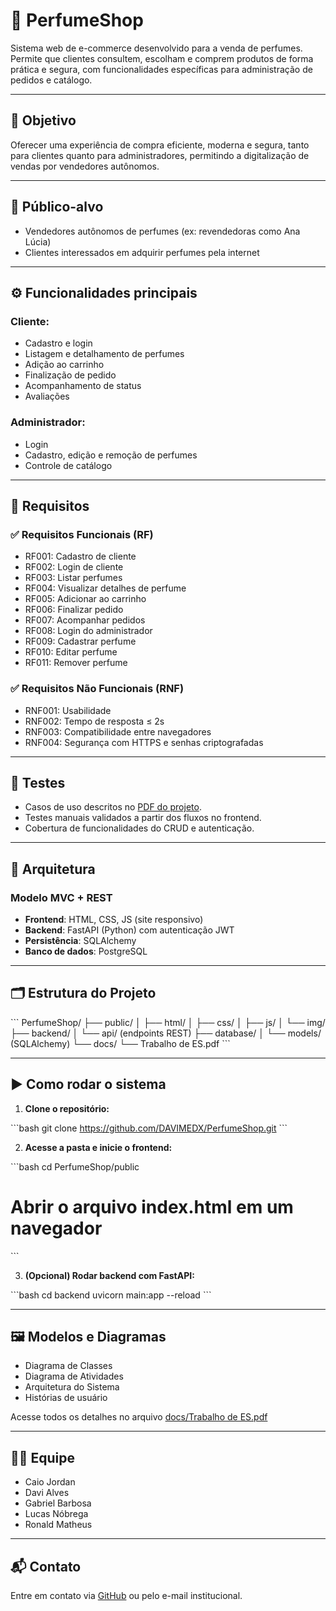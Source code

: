 
# 🧴 PerfumeShop

Sistema web de e-commerce desenvolvido para a venda de perfumes. Permite que clientes consultem, escolham e comprem produtos de forma prática e segura, com funcionalidades específicas para administração de pedidos e catálogo.

---

## 📌 Objetivo

Oferecer uma experiência de compra eficiente, moderna e segura, tanto para clientes quanto para administradores, permitindo a digitalização de vendas por vendedores autônomos.

---

## 👥 Público-alvo

- Vendedores autônomos de perfumes (ex: revendedoras como Ana Lúcia)
- Clientes interessados em adquirir perfumes pela internet

---

## ⚙️ Funcionalidades principais

### Cliente:
- Cadastro e login
- Listagem e detalhamento de perfumes
- Adição ao carrinho
- Finalização de pedido
- Acompanhamento de status
- Avaliações

### Administrador:
- Login
- Cadastro, edição e remoção de perfumes
- Controle de catálogo

---

## 📄 Requisitos

### ✅ Requisitos Funcionais (RF)

- RF001: Cadastro de cliente
- RF002: Login de cliente
- RF003: Listar perfumes
- RF004: Visualizar detalhes de perfume
- RF005: Adicionar ao carrinho
- RF006: Finalizar pedido
- RF007: Acompanhar pedidos
- RF008: Login do administrador
- RF009: Cadastrar perfume
- RF010: Editar perfume
- RF011: Remover perfume

### ✅ Requisitos Não Funcionais (RNF)

- RNF001: Usabilidade
- RNF002: Tempo de resposta ≤ 2s
- RNF003: Compatibilidade entre navegadores
- RNF004: Segurança com HTTPS e senhas criptografadas

---

## 🧪 Testes

- Casos de uso descritos no [PDF do projeto](./docs/Trabalho%20de%20ES.pdf).
- Testes manuais validados a partir dos fluxos no frontend.
- Cobertura de funcionalidades do CRUD e autenticação.

---

## 🧱 Arquitetura

### Modelo MVC + REST

- **Frontend**: HTML, CSS, JS (site responsivo)
- **Backend**: FastAPI (Python) com autenticação JWT
- **Persistência**: SQLAlchemy
- **Banco de dados**: PostgreSQL

---

## 🗂️ Estrutura do Projeto

\`\`\`
PerfumeShop/
├── public/
│   ├── html/
│   ├── css/
│   ├── js/
│   └── img/
├── backend/
│   └── api/ (endpoints REST)
├── database/
│   └── models/ (SQLAlchemy)
└── docs/
    └── Trabalho de ES.pdf
\`\`\`

---

## ▶️ Como rodar o sistema

1. **Clone o repositório:**

\`\`\`bash
git clone https://github.com/DAVIMEDX/PerfumeShop.git
\`\`\`

2. **Acesse a pasta e inicie o frontend:**

\`\`\`bash
cd PerfumeShop/public
# Abrir o arquivo index.html em um navegador
\`\`\`

3. **(Opcional) Rodar backend com FastAPI:**

\`\`\`bash
cd backend
uvicorn main:app --reload
\`\`\`

---

## 🖼️ Modelos e Diagramas

- Diagrama de Classes
- Diagrama de Atividades
- Arquitetura do Sistema
- Histórias de usuário

Acesse todos os detalhes no arquivo [docs/Trabalho de ES.pdf](./docs/Trabalho%20de%20ES.pdf)

---

## 🧑‍💻 Equipe

- Caio Jordan  
- Davi Alves  
- Gabriel Barbosa  
- Lucas Nóbrega  
- Ronald Matheus  

---

## 📬 Contato

Entre em contato via [GitHub](https://github.com/DAVIMEDX) ou pelo e-mail institucional.
